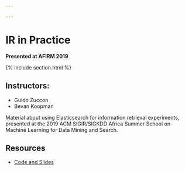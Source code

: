 ```yaml
---

---
```


# IR in Practice

**Presented at AFIRM 2019**

{% include section.html %}

## Instructors: 

- Guido Zuccon
- Bevan Koopman

Material about using Elasticsearch for information retrieval experiments, presented at the 2019 ACM SIGIR/SIGKDD Africa Summer School on Machine Learning for Data Mining and Search.

## Resources

- [Code and Slides](https://github.com/ielab/afirm2019)
